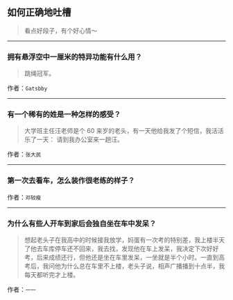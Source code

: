 ## 如何正确地吐槽

> 看点好段子，有个好心情～


 
---

### 拥有悬浮空中一厘米的特异功能有什么用？

> 跳绳冠军。


作者：`Gatsbby`

---

### 有一个稀有的姓是一种怎样的感受？

> 大学班主任汪老师是个 60 来岁的老头，有一天他给我发了个短信，我活活乐了一天：
> 请到我办公室来一趟汪。


作者：`张大民`

---

### 第一次去看车，怎么装作很老练的样子？

> 


作者：`邓较瘦`

---

### 为什么有些人开车到家后会独自坐在车中发呆？

> 想起老头子在我高中的时候接我放学，妈蛋有一次考的特别差，我上楼半天了他去车库停车还不回来，我去找，发现他在车上发呆，我决定下次好好考，后来成绩还行，但他还是坐在车里发呆，一坐就是半个小时。一直到高考后，我问他为什么总在车里不上楼，老头子说，相声广播播到十点半，我每天都听完才上楼。


作者：`一一`